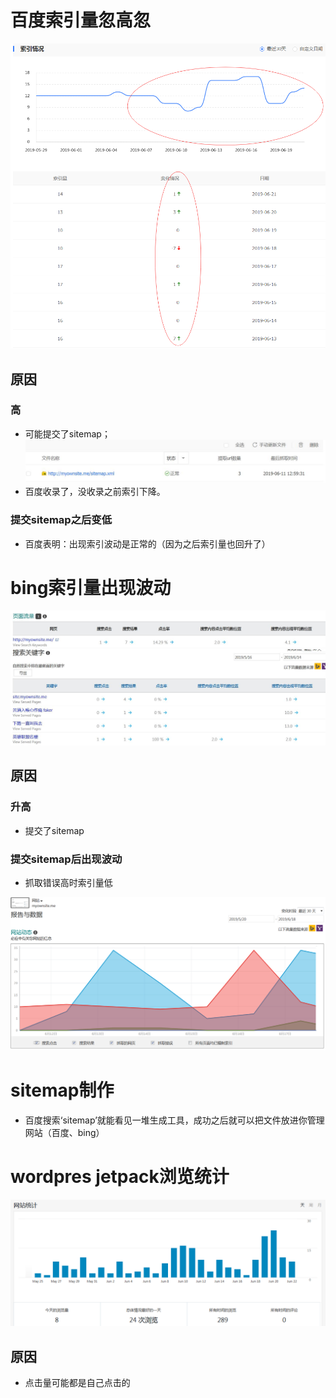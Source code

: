 # 百度索引量忽高忽 
![索引量变化](https://github.com/jsyucker/webSEO/blob/master/image/%E7%99%BE%E5%BA%A6%E7%B4%A2%E5%BC%95%E6%83%85%E5%86%B5.png)
## 原因
### 高
- 可能提交了sitemap；
![sitemap](https://github.com/jsyucker/webSEO/blob/master/image/sitemap.jpg)
- 百度收录了，没收录之前索引下降。

### 提交sitemap之后变低
- 百度表明：出现索引波动是正常的（因为之后索引量也回升了）

# bing索引量出现波动
![索引量变化](https://github.com/jsyucker/webSEO/blob/master/image/bing_%E9%A1%B5%E9%9D%A2%E6%B5%81%E9%87%8F.jpg)
![关键词索引变化](https://github.com/jsyucker/webSEO/blob/master/image/bing_%E6%90%9C%E7%B4%A2%E5%85%B3%E9%94%AE%E5%AD%97.jpg)
## 原因
### 升高
- 提交了sitemap

### 提交sitemap后出现波动
- 抓取错误高时索引量低

![网站抓取索引](https://github.com/jsyucker/webSEO/blob/master/image/bing%E7%BD%91%E7%AB%99%E6%90%9C%E7%B4%A2%E6%8A%93%E5%8F%96%E6%8A%A5%E5%91%8A.png)

# sitemap制作
- 百度搜索‘sitemap’就能看见一堆生成工具，成功之后就可以把文件放进你管理网站（百度、bing）
# wordpres jetpack浏览统计
![jetpack浏览统计](https://github.com/jsyucker/webSEO/blob/master/image/jetpack%E6%B5%8F%E8%A7%88%E7%BB%9F%E8%AE%A1.png)
## 原因
- 点击量可能都是自己点击的

